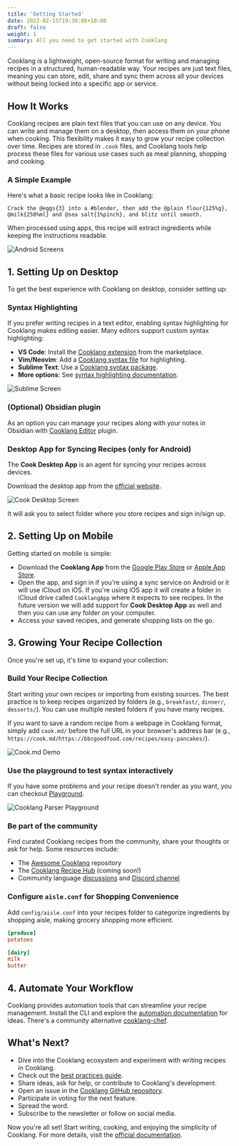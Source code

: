 ```yaml
---
title: 'Getting Started'
date: 2022-02-15T19:30:08+10:00
draft: false
weight: 1
summary: All you need to get started with Cooklang
---
```



Cooklang is a lightweight, open-source format for writing and managing recipes in a structured, human-readable way. Your recipes are just text files, meaning you can store, edit, share and sync them across all your devices without being locked into a specific app or service.

## How It Works

Cooklang recipes are plain text files that you can use on any device. You can write and manage them on a desktop, then access them on your phone when cooking. This flexibility makes it easy to grow your recipe collection over time. Recipes are stored in `.cook` files, and Cooklang tools help process these files for various use cases such as meal planning, shopping and cooking.

### A Simple Example

Here's what a basic recipe looks like in Cooklang:

```cooklang
Crack the @eggs{3} into a #blender, then add the @plain flour{125%g},
@milk{250%ml} and @sea salt{1%pinch}, and blitz until smooth.
```

When processed using apps, this recipe will extract ingredients while keeping the instructions readable.

![Android Screens](/guide/app-screens-demo.jpg)

## 1. Setting Up on Desktop

To get the best experience with Cooklang on desktop, consider setting up:

### Syntax Highlighting

<!-- TODO: Update syntax highlighting to support all features -->

If you prefer writing recipes in a text editor, enabling syntax highlighting for Cooklang makes editing easier. Many editors support custom syntax highlighting:

- **VS Code**: Install the [Cooklang extension](https://marketplace.visualstudio.com/items?itemName=dubadub.cook\&ssr=false#overview) from the marketplace.
- **Vim/Neovim**: Add a [Cooklang syntax file](https://github.com/luizribeiro/vim-cooklang) for highlighting.
- **Sublime Text**: Use a [Cooklang syntax package](https://packagecontrol.io/packages/CookLang).
- **More options**: See [syntax highlighting documentation](/docs/syntax-highlighting/).

![Sublime Screen](/guide/sublime-demo.png)

### (Optional) Obsidian plugin

<!-- TODO: Fix Obsidian plugin edit -->

As an option you can manage your recipes along with your notes in Obsidian with
[Cooklang Editor](https://github.com/cooklang/cooklang-obsidian) plugin.

### Desktop App for Syncing Recipes (only for Android)

<!-- TODO: iOS -->

The **Cook Desktop App** is an agent for syncing your recipes across devices.

Download the desktop app from the [official website](https://cook.md/download).

![Cook Desktop Screen](/guide/desktop-app-demo.png)

It will ask you to select folder where you store recipes and sign in/sign up.

## 2. Setting Up on Mobile

Getting started on mobile is simple:

- Download the **Cooklang App** from the [Google Play Store](https://play.google.com/store/apps/details?id=org.cooklang.app) or [Apple App Store](https://apps.apple.com/app/cooklang/id1597589817).
- Open the app, and sign in if you're using a sync service on Android or it will use iCloud on iOS. If you're using iOS app it will create a folder in iCloud drive called `CooklangApp` where it expects to see recipes. In the future version we will add support for **Cook Desktop App** as well and then you can use any folder on your computer.
- Access your saved recipes, and generate shopping lists on the go.

## 3. Growing Your Recipe Collection

Once you're set up, it's time to expand your collection:

### Build Your Recipe Collection

Start writing your own recipes or importing from existing sources. The best practice is to keep recipes organized by folders (e.g., `breakfast/`, `dinner/`, `desserts/`). You can use multiple nested folders if you have many recipes.

If you want to save a random recipe from a webpage in Cooklang format, simply add `cook.md/` before the full URL in your browser's address bar (e.g., `https://cook.md/https://bbcgoodfood.com/recipes/easy-pancakes/`).

![Cook.md Demo](/guide/cookmd-demo.gif)

### Use the playground to test syntax interactively

If you have some problems and your recipe doesn't render as you want, you can checkout [Playground](https://cooklang.github.io/cooklang-rs/?mode=render).

![Cooklang Parser Playground](/guide/playground-demo.png)

### Be part of the community

Find curated Cooklang recipes from the community, share your thoughts or ask for help. Some resources include:

- The [Awesome Cooklang](https://github.com/cooklang/awesome-cooklang) repository
- The [Cooklang Recipe Hub](https://cook.md) (coming soon!)
- Community language [discussions](https://github.com/cooklang/spec/discussions) and [Discord channel](https://discord.gg/zReB3s3Q)


### Configure `aisle.conf` for Shopping Convenience

Add `config/aisle.conf` into your recipes folder to categorize ingredients by shopping aisle, making grocery shopping more efficient.

```toml
[produce]
potatoes

[dairy]
milk
butter
```

## 4. Automate Your Workflow

Cooklang provides automation tools that can streamline your recipe management. Install the CLI and explore the [automation documentation](/cli/help/) for ideas. There's a community alternative [cooklang-chef](https://github.com/Zheoni/cooklang-chef).

## What's Next?

- Dive into the Cooklang ecosystem and experiment with writing recipes in Cooklang.
- Check out the [best practices guide](/docs/best-practices/).
- Share ideas, ask for help, or contribute to Cooklang's development.
- Open an issue in the [Cooklang GitHub repository](https://github.com/cooklang).
- Participate in voting for the next feature.
- Spread the word.
- Subscribe to the newsletter or follow on social media.

Now you're all set! Start writing, cooking, and enjoying the simplicity of Cooklang. For more details, visit the [official documentation](/docs).

